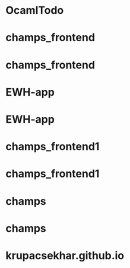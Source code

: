 # OcamlTodo
# champs_frontend
# champs_frontend
# EWH-app
# EWH-app
# champs_frontend1
# champs_frontend1
# champs
# champs
# krupacsekhar.github.io
